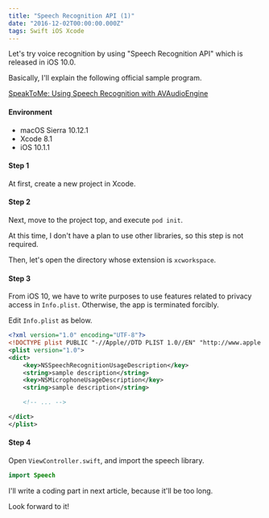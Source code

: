 ```yaml
---
title: "Speech Recognition API (1)"
date: "2016-12-02T00:00:00.000Z"
tags: Swift iOS Xcode
---
```

Let's try voice recognition by using "Speech Recognition API" which is released in iOS 10.0.

Basically, I'll explain the following official sample program.

[SpeakToMe: Using Speech Recognition with AVAudioEngine](https://developer.apple.com/library/prerelease/content/samplecode/SpeakToMe/Introduction/Intro.html)

#### **Environment**
- macOS Sierra 10.12.1
- Xcode 8.1
- iOS 10.1.1

#### **Step 1**
At first, create a new project in Xcode.

#### **Step 2**
Next, move to the project top, and execute `pod init`.

At this time, I don't have a plan to use other libraries,
so this step is not required.

Then, let's open the directory whose extension is `xcworkspace`.

#### **Step 3**
From iOS 10, we have to write purposes to use features related to privacy access in `Info.plist`. Otherwise, the app is terminated forcibly.

Edit `Info.plist` as below.

```xml
<?xml version="1.0" encoding="UTF-8"?>
<!DOCTYPE plist PUBLIC "-//Apple//DTD PLIST 1.0//EN" "http://www.apple.com/DTDs/PropertyList-1.0.dtd">
<plist version="1.0">
<dict>
	<key>NSSpeechRecognitionUsageDescription</key>
	<string>sample description</string>
	<key>NSMicrophoneUsageDescription</key>
	<string>sample description</string>

	<!-- ... -->

</dict>
</plist>
```

#### **Step 4**
Open `ViewController.swift`, and import the speech library.

```swift
import Speech
```

I'll write a coding part in next article, because it'll be too long.

Look forward to it!
